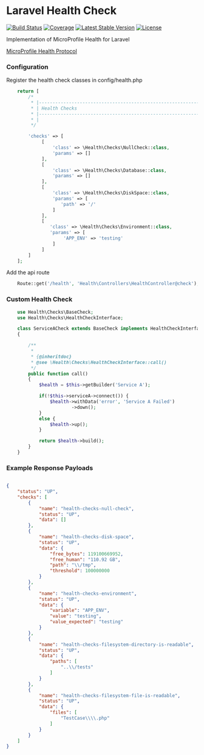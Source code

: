 # Laravel Health Check


[![Build Status](https://travis-ci.org/svilborg/laravel-health.svg?branch=master)](https://travis-ci.org/svilborg/laravel-health)
[![Coverage](https://codecov.io/gh/svilborg/laravel-health/branch/master/graph/badge.svg)](https://codecov.io/gh/svilborg/laravel-health)
[![Latest Stable Version](https://img.shields.io/packagist/v/svilborg/laravel-health.svg)](https://packagist.org/packages/svilborg/laravel-health)
[![License](https://img.shields.io/packagist/l/svilborg/laravel-health.svg)](https://github.com/svilborg/laravel-health/blob/master/LICENSE)

Implementation of MicroProfile Health for Laravel

[MicroProfile Health Protocol](https://github.com/eclipse/microprofile-health/blob/master/spec/src/main/asciidoc/protocol-wireformat.adoc "Protocol")

### Configuration

Register the health check classes in config/health.php

```php
    return [
        /*
         * |--------------------------------------------------------------------------
         * | Health Checks
         * |--------------------------------------------------------------------------
         * |
         */

        'checks' => [
             [
                 'class' => \Health\Checks\NullCheck::class,
                 'params' => []
             ],
             [
                 'class' => \Health\Checks\Database::class,
                 'params' => []
             ],
             [
                 'class' => \Health\Checks\DiskSpace::class,
                 'params' => [
                    'path' => '/'
                 ]
             ],
             [
                'class' => \Health\Checks\Environment::class,
                'params' => [
                     'APP_ENV' => 'testing'
                 ]
             ]
        ]
    ];
```

Add the api route

```php
    Route::get('/health', 'Health\Controllers\HealthController@check');
```

### Custom Health Check

```php
    use Health\Checks\BaseCheck;
    use Health\Checks\HealthCheckInterface;

    class ServiceACheck extends BaseCheck implements HealthCheckInterface
    {

        /**
         *
         * {@inheritdoc}
         * @see \Health\Checks\HealthCheckInterface::call()
         */
        public function call()
        {
            $health = $this->getBuilder('Service A');

            if(!$this->serviceA->connect()) {
                $health->withData('error', 'Service A Failed')
                        ->down();
            }
            else {
                $health->up();
            }

            return $health->build();
        }
    }
```


### Example Response Payloads

```json

{
    "status": "UP",
    "checks": [
        {
            "name": "health-checks-null-check",
            "status": "UP",
            "data": []
        },
        {
            "name": "health-checks-disk-space",
            "status": "UP",
            "data": {
                "free_bytes": 119100669952,
                "free_human": "110.92 GB",
                "path": "\\/tmp",
                "threshold": 100000000
            }
        },
        {
            "name": "health-checks-environment",
            "status": "UP",
            "data": {
                "variable": "APP_ENV",
                "value": "testing",
                "value_expected": "testing"
            }
        },
        {
            "name": "health-checks-filesystem-directory-is-readable",
            "status": "UP",
            "data": {
                "paths": [
                    "..\\/tests"
                ]
            }
        },
        {
            "name": "health-checks-filesystem-file-is-readable",
            "status": "UP",
            "data": {
                "files": [
                    "TestCase\\\\.php"
                ]
            }
        }
    ]
}

```
